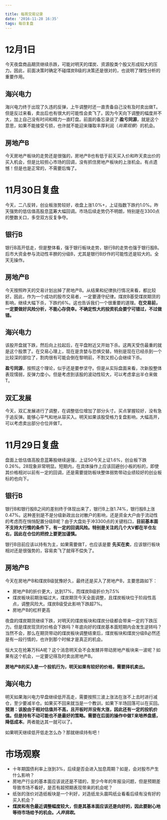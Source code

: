 ```yaml
---

title: 每周交易记录
date: '2016-11-28 16:35'
tags: 每日复盘
---
```


# 12月1日

今天夜盘商品期货继续杀跌，可能对明天的煤炭、资源股类个股又形成较大的压力。因此，前面决策时确定不碰煤炭B级的决策还是很对的，也说明了理性分析的重要作用。

## 海兴电力

海兴电力终于出现了久违的反弹，上午调整时还一直责备自己没有及时卖出做T。但是反过来看，卖出后也有很大的可能性会卖飞了。因为今天向下调整的幅度并不大，加上自己没有时间和精力一直盯盘。前面的备忘录说了:**盈亏同源**，就是这个意思，如果不能接受亏损，也许就不能迎来赚取丰厚利润（_尚需观察_）的机会。

## 房地产B

今天房地产板块的走势还是很强的，房地产B也有低于前天买入价和昨天卖出价的买入机会，但是比较担心市场的回调，没有抓住房地产板块的上涨机会。有点遗憾！但是也是正常的，不需要后悔了。

# 11月30日复盘

今天，二八反转，创业板涨势较好，收盘上涨1.0%+，上证指数下跌约1.0%。昨天强势的低估值高股息蓝筹大幅回调。市场后续走势仍不明朗，特别是在3300点的整数关口，多空双方反复争夺。

## 银行B

银行B高开低走，但是整体看，强于银行板块走势，银行B的走势也强于银行股B。后市大资金参与流动性丰腴的分级B，尤其是银行B炒作的可能性还是较大的。全天无操作。

## 房地产B

今天按照昨天的交易计划出掉了房地产B。从结果和纪律执行情况来看，都比较好。因此，作为一个成功的股市交易者，一定要遵守纪律。煤炭B基受煤炭期货的影响，继续大幅下杀，下跌约6%。这也告诉我们一个很重要的道理。**在交易前，一定要做好风险分析，不能心存侥幸。不确定性大的投资机会要宁可错过，不过做错。**

## 海兴电力

该股开盘就下跌，然后向上拉起后，在平盘附近又开始下杀。这两天受伤最重的就是这个股票了。在交易心理上，现在是贪婪与恐惧交替。特别是现在已经杀到一个比较深的部位了，割肉很有可能会倒在黎明前，不割又担心会继续下杀。

**盈亏同源**，按照这个理论，似乎还是要参坚守。但是从实际盘面来看，次新股整体表现懦弱，反弹力度小。但是考虑到该股的波动性较大，可以考虑拿出半仓来做T。

## 双汇发展

今天，双汇发展进行了调整，在调整低位增加了部分头寸。买点掌握较好，没有急于追反弹。能够心平气和地从容买入。明天如果该股受格力复盘影响，大幅高开，可以考虑卖出部分仓位并做T。

# 11月29日复盘

盘面上低估值高股息蓝筹股继续逞强，上证50今天上证1.6%，创业板下跌0.26%。28现象非常明显。短期内，在具体操作上应该回避创小板的标的，即使其价格相对以前有一定的回调，还是需要提防板块整体弱势带动业绩较好的创业板标的也向下。

## 银行B

银行B和银行股B之间的差别终于体现出来了，银行B上涨1.74%，银行股B上涨0.47%。这种差别是不是分级新政出台对散户的影响，还是资金大户由于流动性的考虑而在悄悄配置分级B呢？由于大盘处于冲3300点的关键档口，**目前基本面不支持大行情的条件下，有一定的回调风险。特别是关注的几个大V都在半仓左右，因此在仓位的把控上要更加谨慎。**

银行B目前应该以持有为主，如果需要做T，也应该是要 **先买在卖**，应该银行板块相对还是很强势的，容易卖飞了就得不偿失了。

## 房地产B

今天在房地产B和煤炭B级犹豫好久，最终还是买入了房地产B，主要思路如下：

- 房地产B的折价更大，达到17%，而煤炭B级折价为7.5%
- 煤炭板块前期涨幅过大，煤炭期货今天全面调整，且煤炭板块位于阶段性高点，调整风险大。煤炭B级受此影响下跌超7%。
- 房地产B的杠杆更高

夜盘的煤炭期货继续下跌，对明天的煤炭板块和煤炭分级都会带来一定的下跌压力。但是煤炭现货的价格会下跌吗？年底向好的煤炭基本面短期内会发生逆转吗？当然不会，那么在期货带动的煤炭板块调整结束后，煤炭板块和煤炭分级B必然还是有一段行情的，也许到那个时候才是真正的机会。

恒大又在抢筹万科A呢？这个消息明天会不会发酵并带动房地产板块来一波呢？如果有这个机会，一定要记得及时卖出房地产B。

**房地产B的买入是一个投机行为，明天如果有较好的价格，需要择机卖出。**

## 海兴电力

明天如果海兴电力早盘继续低开高走，需要按照三波上涨法在涨不上去时进行减仓，至少要减半仓。如果买不回来就当是一个教训，如果下半场回落可以在买回。**预测：该股由于相对估值并不高，且开板时并没有大涨，因此还有一定的投机价值。但是持有不动可能也不是最好的策略。需要在后面的操作中做T来培养盘感，降低成本**。两者能达其一就可以了。

如果明天继续低开低走怎么办？那就继续持有吧！

# 市场观察

- 十年期国债利率上涨到3%，后续是否会进入加息周期？如是，会对股市产生什么影响？
- 房地产行业的基本面应该说还是不错的，至少今年的年报没问题，但是预期差导致市场不看好，是否有超预期表现带来的机会呢？
- 纸张的涨价对造纸板块是一个利好，对造纸龙头晨鸣纸业看看后续有没有好的买入机会？
- **煤炭和有色最近调整幅度较大，但是其基本面应该还是向好的，因此要耐心地等待市场给予的机会。_人弃我取_。**
